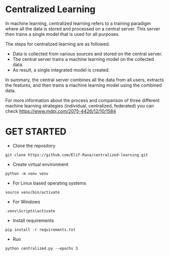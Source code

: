 # Centralized Learning
In machine learning, centralized learning refers to a training paradigm where all the data is stored and processed on a central server. This server then trains a single model that is used for all purposes.

The steps for centralized learning are as followed.
  - Data is collected from various sources and stored on the central server.
  - The central server trains a machine learning model on the collected data.
  - As result, a single integrated model is created.

In summary, the central server combines all the data from all users, extracts the features, and then trains a machine learning model using the combined data.

For more information about the process and comparison of three different machine learning strategies (individual, centralized, federated) you can check https://www.mdpi.com/2075-4426/12/10/1584

# GET STARTED
- Clone the repository
```
git clone https://github.com/Elif-Rana/centralized-learning.git
```

- Create virtual environment
```
python -m venv venv
```

- For Linux based operating systems
```
source venv/bin/activate
```

- For Windows
```
.venv\Scripts\activate
```

- Install requirements
```
pip install -r requirements.txt
```

- Run
```
python centralized.py --epochs 3
```
